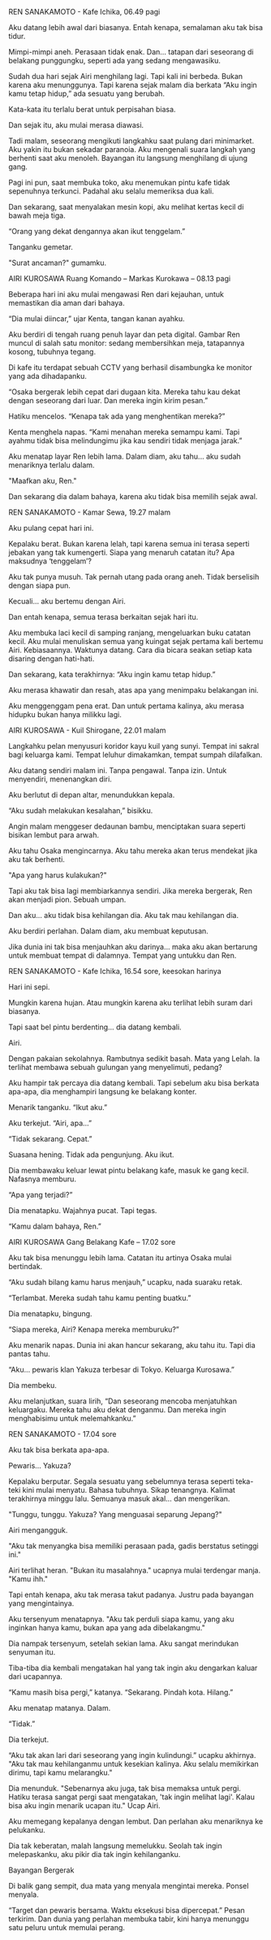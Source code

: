 REN SANAKAMOTO - 
Kafe Ichika, 06.49 pagi

Aku datang lebih awal dari biasanya. Entah kenapa, semalaman aku tak bisa tidur.

Mimpi-mimpi aneh. Perasaan tidak enak. Dan… tatapan dari seseorang di belakang punggungku, seperti ada yang sedang mengawasiku.

Sudah dua hari sejak Airi menghilang lagi. Tapi kali ini berbeda. Bukan karena aku menunggunya. Tapi karena sejak malam dia berkata “Aku ingin kamu tetap hidup,” ada sesuatu yang berubah.

Kata-kata itu terlalu berat untuk perpisahan biasa.

Dan sejak itu, aku mulai merasa diawasi.

Tadi malam, seseorang mengikuti langkahku saat pulang dari minimarket. Aku yakin itu bukan sekadar paranoia. Aku mengenali suara langkah yang berhenti saat aku menoleh. Bayangan itu langsung menghilang di ujung gang.

Pagi ini pun, saat membuka toko, aku menemukan pintu kafe tidak sepenuhnya terkunci. Padahal aku selalu memeriksa dua kali.

Dan sekarang, saat menyalakan mesin kopi, aku melihat kertas kecil di bawah meja tiga.

“Orang yang dekat dengannya akan ikut tenggelam.”

Tanganku gemetar.

"Surat ancaman?" gumamku.

AIRI KUROSAWA
Ruang Komando – Markas Kurokawa – 08.13 pagi

Beberapa hari ini aku mulai mengawasi Ren dari kejauhan, untuk memastikan dia aman dari bahaya. 

“Dia mulai diincar,” ujar Kenta, tangan kanan ayahku.

Aku berdiri di tengah ruang penuh layar dan peta digital. Gambar Ren muncul di salah satu monitor: sedang membersihkan meja, tatapannya kosong, tubuhnya tegang.

Di kafe itu terdapat sebuah CCTV yang berhasil disambungka ke monitor yang ada dihadapanku.

“Osaka bergerak lebih cepat dari dugaan kita. Mereka tahu kau dekat dengan seseorang dari luar. Dan mereka ingin kirim pesan.”

Hatiku mencelos. “Kenapa tak ada yang menghentikan mereka?”

Kenta menghela napas. “Kami menahan mereka semampu kami. Tapi ayahmu tidak bisa melindungimu jika kau sendiri tidak menjaga jarak.”

Aku menatap layar Ren lebih lama. Dalam diam, aku tahu... aku sudah menariknya terlalu dalam.

"Maafkan aku, Ren."

Dan sekarang dia dalam bahaya, karena aku tidak bisa memilih sejak awal.

REN SANAKAMOTO - 
Kamar Sewa, 19.27 malam

Aku pulang cepat hari ini.

Kepalaku berat. Bukan karena lelah, tapi karena semua ini terasa seperti jebakan yang tak kumengerti.
Siapa yang menaruh catatan itu?
Apa maksudnya ‘tenggelam’?

Aku tak punya musuh. Tak pernah utang pada orang aneh. Tidak berselisih dengan siapa pun.

Kecuali... aku bertemu dengan Airi.

Dan entah kenapa, semua terasa berkaitan sejak hari itu.

Aku membuka laci kecil di samping ranjang, mengeluarkan buku catatan kecil. Aku mulai menuliskan semua yang kuingat sejak pertama kali bertemu Airi. Kebiasaannya. Waktunya datang. Cara dia bicara seakan setiap kata disaring dengan hati-hati.

Dan sekarang, kata terakhirnya: “Aku ingin kamu tetap hidup.”

Aku merasa khawatir dan resah, atas apa yang menimpaku belakangan ini. 

Aku menggenggam pena erat. Dan untuk pertama kalinya, aku merasa hidupku bukan hanya milikku lagi.


AIRI KUROSAWA - 
Kuil Shirogane, 22.01 malam

Langkahku pelan menyusuri koridor kayu kuil yang sunyi. Tempat ini sakral bagi keluarga kami. Tempat leluhur dimakamkan, tempat sumpah dilafalkan.

Aku datang sendiri malam ini. Tanpa pengawal. Tanpa izin. Untuk menyendiri, menenangkan diri.

Aku berlutut di depan altar, menundukkan kepala.

“Aku sudah melakukan kesalahan,” bisikku.

Angin malam menggeser dedaunan bambu, menciptakan suara seperti bisikan lembut para arwah.

Aku tahu Osaka mengincarnya. Aku tahu mereka akan terus mendekat jika aku tak berhenti.

"Apa yang harus kulakukan?" 

Tapi aku tak bisa lagi membiarkannya sendiri. Jika mereka bergerak, Ren akan menjadi pion. Sebuah umpan.

Dan aku… aku tidak bisa kehilangan dia. Aku tak mau kehilangan dia.

Aku berdiri perlahan. Dalam diam, aku membuat keputusan.

Jika dunia ini tak bisa menjauhkan aku darinya... maka aku akan bertarung untuk membuat tempat di dalamnya. Tempat yang untukku dan Ren.

REN SANAKAMOTO - 
Kafe Ichika, 16.54 sore, keesokan harinya

Hari ini sepi.

Mungkin karena hujan. Atau mungkin karena aku terlihat lebih suram dari biasanya.

Tapi saat bel pintu berdenting… dia datang kembali.

Airi.

Dengan pakaian sekolahnya. Rambutnya sedikit basah. Mata yang Lelah. Ia terlihat membawa sebuah gulungan yang menyelimuti, pedang?

Aku hampir tak percaya dia datang kembali. Tapi sebelum aku bisa berkata apa-apa, dia menghampiri langsung ke belakang konter.

Menarik tanganku. “Ikut aku.”

Aku terkejut. “Airi, apa...”

“Tidak sekarang. Cepat.”

Suasana hening. Tidak ada pengunjung. Aku ikut.

Dia membawaku keluar lewat pintu belakang kafe, masuk ke gang kecil. Nafasnya memburu.

“Apa yang terjadi?”

Dia menatapku. Wajahnya pucat. Tapi tegas.

“Kamu dalam bahaya, Ren.”

AIRI KUROSAWA
Gang Belakang Kafe – 17.02 sore

Aku tak bisa menunggu lebih lama. Catatan itu artinya Osaka mulai bertindak.

“Aku sudah bilang kamu harus menjauh,” ucapku, nada suaraku retak.

“Terlambat. Mereka sudah tahu kamu penting buatku.”

Dia menatapku, bingung.

“Siapa mereka, Airi? Kenapa mereka memburuku?”

Aku menarik napas. Dunia ini akan hancur sekarang, aku tahu itu. Tapi dia pantas tahu.

“Aku… pewaris klan Yakuza terbesar di Tokyo. Keluarga Kurosawa.”

Dia membeku.

Aku melanjutkan, suara lirih, “Dan seseorang mencoba menjatuhkan keluargaku. Mereka tahu aku dekat denganmu. Dan mereka ingin menghabisimu untuk melemahkanku.”

REN SANAKAMOTO - 
17.04 sore

Aku tak bisa berkata apa-apa.

Pewaris… Yakuza?

Kepalaku berputar. Segala sesuatu yang sebelumnya terasa seperti teka-teki kini mulai menyatu.
Bahasa tubuhnya. Sikap tenangnya. Kalimat terakhirnya minggu lalu.
Semuanya masuk akal… dan mengerikan.

"Tunggu, tunggu. Yakuza? Yang menguasai separung Jepang?" 

Airi mengangguk.

"Aku tak menyangka bisa memiliki perasaan pada, gadis berstatus setinggi ini."

Airi terlihat heran. "Bukan itu masalahnya." ucapnya mulai terdengar manja. "Kamu ihh." 

Tapi entah kenapa, aku tak merasa takut padanya. Justru pada bayangan yang mengintainya.

Aku tersenyum menatapnya. "Aku tak perduli siapa kamu, yang aku inginkan hanya kamu, bukan apa yang ada dibelakangmu."

Dia nampak tersenyum, setelah sekian lama. Aku sangat merindukan senyuman itu.

Tiba-tiba dia kembali mengatakan hal yang tak ingin aku dengarkan kaluar dari ucapannya.

“Kamu masih bisa pergi,” katanya. “Sekarang. Pindah kota. Hilang.”

Aku menatap matanya. Dalam.

“Tidak.”

Dia terkejut.

“Aku tak akan lari dari seseorang yang ingin kulindungi.” ucapku akhirnya. "Aku tak mau kehilanganmu untuk kesekian kalinya. Aku selalu memikirkan dirimu, tapi kamu melarangku."

Dia menunduk. "Sebenarnya aku juga, tak bisa memaksa untuk pergi. Hatiku terasa sangat pergi saat mengatakan, 'tak ingin melihat lagi'. Kalau bisa aku ingin menarik ucapan itu." Ucap Airi.

Aku memegang kepalanya dengan lembut. Dan perlahan aku menariknya ke pelukanku. 

Dia tak keberatan, malah langsung memelukku. Seolah tak ingin melepaskanku, aku pikir dia tak ingin kehilanganku.

Bayangan Bergerak

Di balik gang sempit, dua mata yang menyala mengintai mereka.
Ponsel menyala.

“Target dan pewaris bersama. Waktu eksekusi bisa dipercepat.”
Pesan terkirim.
Dan dunia yang perlahan membuka tabir, kini hanya menunggu satu peluru untuk memulai perang.